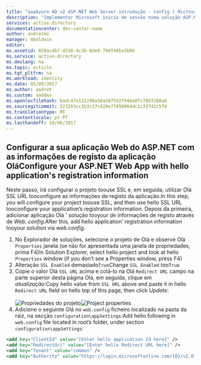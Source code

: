 ```yaml
---
title: "aaaAzure AD v2 ASP.NET Web Server introdução - Config | Microsoft Docs"
description: "Implementar Microsoft início de sessão numa solução ASP.NET com uma aplicação de baseadas no browser web tradicional utilizando o padrão de OpenID Connect"
services: active-directory
documentationcenter: dev-center-name
author: andretms
manager: mbaldwin
editor: 
ms.assetid: 820acdb7-d316-4c3b-8de9-79df48ba3b06
ms.service: active-directory
ms.devlang: na
ms.topic: article
ms.tgt_pltfrm: na
ms.workload: identity
ms.date: 05/09/2017
ms.author: andret
ms.custom: aaddev
ms.openlocfilehash: badc47e131290a56a507592f944a0fc7093260a6
ms.sourcegitcommit: 523283cc1b3c37c428e77850964dc1c33742c5f0
ms.translationtype: MT
ms.contentlocale: pt-PT
ms.lasthandoff: 10/06/2017
---
```

## <a name="configure-your-aspnet-web-app-with-hello-applications-registration-information"></a><span data-ttu-id="eee64-103">Configurar a sua aplicação Web do ASP.NET com as informações de registo da aplicação Olá</span><span class="sxs-lookup"><span data-stu-id="eee64-103">Configure your ASP.NET Web App with hello application's registration information</span></span>

<span data-ttu-id="eee64-104">Neste passo, irá configurar o projeto toouse SSL e, em seguida, utilizar Olá SSL URL tooconfigure as informações de registo da aplicação.</span><span class="sxs-lookup"><span data-stu-id="eee64-104">In this step, you will configure your project toouse SSL, and then use hello SSL URL tooconfigure your application’s registration information.</span></span> <span data-ttu-id="eee64-105">Depois da primeira, adicionar aplicação Olá ' solução tooyour de informações de registo através de *Web. config*.</span><span class="sxs-lookup"><span data-stu-id="eee64-105">After this, add hello application’ registration information tooyour solution via *web.config*.</span></span>

1.  <span data-ttu-id="eee64-106">No Explorador de soluções, selecione o projeto de Olá e observe Olá `Properties` janela (se não for apresentada uma janela de propriedades, prima F4)</span><span class="sxs-lookup"><span data-stu-id="eee64-106">In Solution Explorer, select hello project and look at hello `Properties` window (if you don’t see a Properties window, press F4)</span></span>
2.  <span data-ttu-id="eee64-107">Alteração `SSL Enabled` demasiado`True`</span><span class="sxs-lookup"><span data-stu-id="eee64-107">Change `SSL Enabled` too`True`</span></span>
3.  <span data-ttu-id="eee64-108">Copie o valor Olá `SSL URL` acima e colá-lo na Olá `Redirect URL` campo na parte superior desta página Olá, em seguida, clique em *atualização*:</span><span class="sxs-lookup"><span data-stu-id="eee64-108">Copy hello value from `SSL URL` above and paste it in hello `Redirect URL` field on hello top of this page, then click *Update*:</span></span><br/><br/><span data-ttu-id="eee64-109">![Propriedades do projeto](media/active-directory-serversidewebapp-aspnetwebappowin-configure/vsprojectproperties.png)</span><span class="sxs-lookup"><span data-stu-id="eee64-109">![Project properties](media/active-directory-serversidewebapp-aspnetwebappowin-configure/vsprojectproperties.png)</span></span><br />
4.  <span data-ttu-id="eee64-110">Adicione o seguinte Olá no `web.config` ficheiro localizado na pasta da raiz, na secção `configuration\appSettings`:</span><span class="sxs-lookup"><span data-stu-id="eee64-110">Add hello following in `web.config` file located in root’s folder, under section `configuration\appSettings`:</span></span>

```xml
<add key="ClientId" value="[Enter hello application Id here]" />
<add key="RedirectUri" value="[Enter hello Redirect URL here]" />
<add key="Tenant" value="common" />
<add key="Authority" value="https://login.microsoftonline.com/{0}/v2.0" /> 
```
